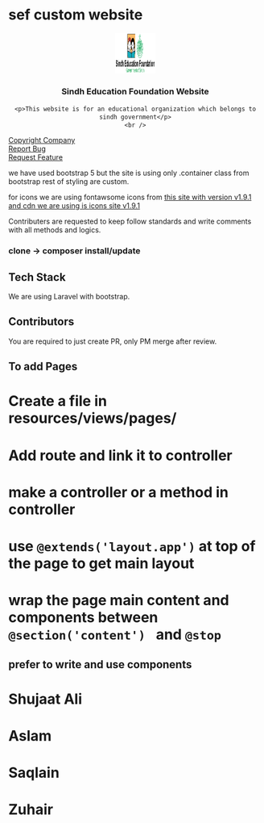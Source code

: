 # sef custom website
<div align="center">
  <a href="">
    <img src="public/img/sef_logo.svg" alt="Logo" width="80" height="80">
  </a>

  <h3 align="center">Sindh Education Foundation Website</h3>


    <p>This website is for an educational organization which belongs to sindh government</p>
    <br />
    

 
</div>
    <a href="http://lamstan.org/">Copyright Company</a><br/>
    <a href="mailto:info@lamstan.org">Report Bug</a><br />
    <a href="mailto:info@lamstan.org">Request Feature</a><br/>

we have used bootstrap 5 but the site is using only .container class from bootstrap
rest of styling are custom.

for icons we are using fontawsome icons from 
<a href='https://icons.getbootstrap.com/' > this site with version v1.9.1
and cdn we are using is <a href="https://cdn.jsdelivr.net/npm/bootstrap-icons@1.9.1/font/bootstrap-icons.css" >icons site v1.9.1 </a>


Contributers are requested to keep follow standards and write comments with all methods and logics.

### clone -> composer install/update

## Tech Stack

We are using Laravel with bootstrap.

## Contributors

You are required to just create PR, only PM merge after review.

## To add Pages
# Create a file in resources/views/pages/ 
# Add route and link it to controller
# make a controller or a method in controller
# use `@extends('layout.app')` at top of the page to get main layout
# wrap the page main content and components between `@section('content') ` and `@stop`

## prefer to write and use components

# Shujaat Ali 
# Aslam
# Saqlain
# Zuhair

